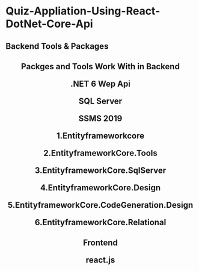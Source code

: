 # Quiz-Appliation-Using-React-DotNet-Core-Api
## Backend Tools & Packages
<h2 align="center"> Packges and Tools Work With in Backend
<p> .NET 6 Wep Api</p>
<p> SQL Server</p> 
<p>SSMS 2019</p>
<p> 1.Entityframeworkcore<p>
<p> 2.EntityframeworkCore.Tools</p>
<p> 3.EntityframeworkCore.SqlServer</p>
<p> 4.EntityframeworkCore.Design</p>
<p> 5.EntityframeworkCore.CodeGeneration.Design</p>
<p> 6.EntityframeworkCore.Relational</p>
<h2 align="center"> Frontend
<p>react.js
